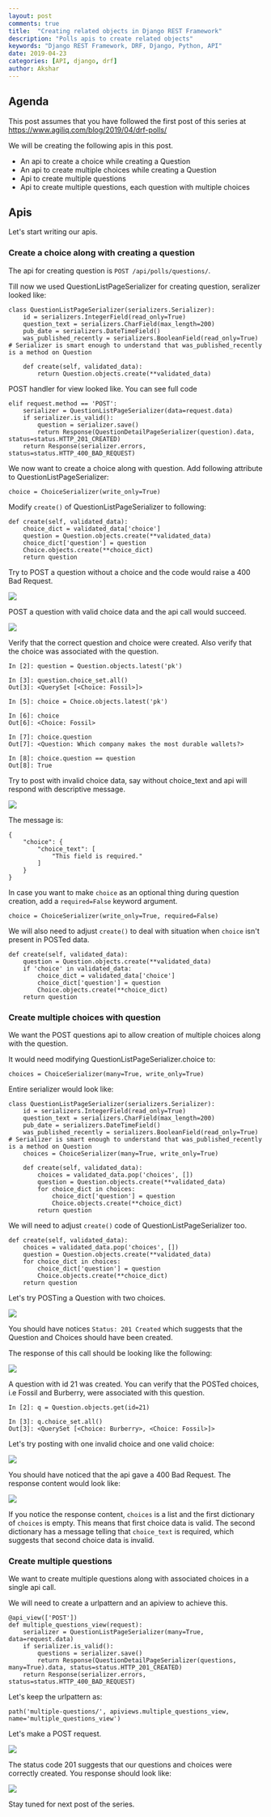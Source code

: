 ```yaml
---
layout: post
comments: true
title:  "Creating related objects in Django REST Framework"
description: "Polls apis to create related objects"
keywords: "Django REST Framework, DRF, Django, Python, API"
date: 2019-04-23
categories: [API, django, drf]
author: Akshar
---
```


## Agenda

This post assumes that you have followed the first post of this series at <a href="" target="_blank">https://www.agiliq.com/blog/2019/04/drf-polls/</a>

We will be creating the following apis in this post.

- An api to create a choice while creating a Question
- An api to create multiple choices while creating a Question
- Api to create multiple questions
- Api to create multiple questions, each question with multiple choices

## Apis

Let's start writing our apis.

### Create a choice along with creating a question

The api for creating question is `POST /api/polls/questions/`.

Till now we used QuestionListPageSerializer for creating question, seralizer looked like:

    class QuestionListPageSerializer(serializers.Serializer):
        id = serializers.IntegerField(read_only=True)
        question_text = serializers.CharField(max_length=200)
        pub_date = serializers.DateTimeField()
        was_published_recently = serializers.BooleanField(read_only=True) # Serializer is smart enough to understand that was_published_recently is a method on Question

        def create(self, validated_data):
            return Question.objects.create(**validated_data)

POST handler for view looked like. You can see full code <a href="here" target="_blank"></a>

    elif request.method == 'POST':
        serializer = QuestionListPageSerializer(data=request.data)
        if serializer.is_valid():
            question = serializer.save()
            return Response(QuestionDetailPageSerializer(question).data, status=status.HTTP_201_CREATED)
        return Response(serializer.errors, status=status.HTTP_400_BAD_REQUEST)

We now want to create a choice along with question. Add following attribute to QuestionListPageSerializer:

    choice = ChoiceSerializer(write_only=True)

Modify `create()` of QuestionListPageSerializer to following:

    def create(self, validated_data):
        choice_dict = validated_data['choice']
        question = Question.objects.create(**validated_data)
        choice_dict['question'] = question
        Choice.objects.create(**choice_dict)
        return question

Try to POST a question without a choice and the code would raise a 400 Bad Request.

![](/assets/images/drf/question-without-choice.png)

POST a question with valid choice data and the api call would succeed.

![](/assets/images/drf/question-with-choice.png)

Verify that the correct question and choice were created. Also verify that the choice was associated with the question.

    In [2]: question = Question.objects.latest('pk')

    In [3]: question.choice_set.all()
    Out[3]: <QuerySet [<Choice: Fossil>]>

    In [5]: choice = Choice.objects.latest('pk')

    In [6]: choice
    Out[6]: <Choice: Fossil>

    In [7]: choice.question
    Out[7]: <Question: Which company makes the most durable wallets?>

    In [8]: choice.question == question
    Out[8]: True

Try to post with invalid choice data, say without choice_text and api will respond with descriptive message.

![](/assets/images/drf/question-with-invalid-choice.png)

The message is:

    {
        "choice": {
            "choice_text": [
                "This field is required."
            ]
        }
    }

In case you want to make `choice` as an optional thing during question creation, add a `required=False` keyword argument.

    choice = ChoiceSerializer(write_only=True, required=False)

We will also need to adjust `create()` to deal with situation when `choice` isn't present in POSTed data.

    def create(self, validated_data):
        question = Question.objects.create(**validated_data)
        if 'choice' in validated_data:
            choice_dict = validated_data['choice']
            choice_dict['question'] = question
            Choice.objects.create(**choice_dict)
        return question

### Create multiple choices with question

We want the POST questions api to allow creation of multiple choices along with the question.

It would need modifying QuestionListPageSerializer.choice to:

    choices = ChoiceSerializer(many=True, write_only=True)

Entire serializer would look like:

    class QuestionListPageSerializer(serializers.Serializer):
        id = serializers.IntegerField(read_only=True)
        question_text = serializers.CharField(max_length=200)
        pub_date = serializers.DateTimeField()
        was_published_recently = serializers.BooleanField(read_only=True) # Serializer is smart enough to understand that was_published_recently is a method on Question
        choices = ChoiceSerializer(many=True, write_only=True)

        def create(self, validated_data):
            choices = validated_data.pop('choices', [])
            question = Question.objects.create(**validated_data)
            for choice_dict in choices:
                choice_dict['question'] = question
                Choice.objects.create(**choice_dict)
            return question

We will need to adjust `create()` code of QuestionListPageSerializer too.

    def create(self, validated_data):
        choices = validated_data.pop('choices', [])
        question = Question.objects.create(**validated_data)
        for choice_dict in choices:
            choice_dict['question'] = question
            Choice.objects.create(**choice_dict)
        return question

Let's try POSTing a Question with two choices.

![](/assets/images/drf/question-post-with-two-choices.png)

You should have notices `Status: 201 Created` which suggests that the Question and Choices should have been created.

The response of this call should be looking like the following:

![](/assets/images/drf/question-post-with-two-choices-response.png)

A question with id 21 was created. You can verify that the POSTed choices, i.e Fossil and Burberry, were associated with this question.

    In [2]: q = Question.objects.get(id=21)

    In [3]: q.choice_set.all()
    Out[3]: <QuerySet [<Choice: Burberry>, <Choice: Fossil>]>

Let's try posting with one invalid choice and one valid choice:

![](/assets/images/drf/question-post-with-invalid-choice.png)

You should have noticed that the api gave a 400 Bad Request. The response content would look like:

![](/assets/images/drf/question-post-with-invalid-choice-response.png)

If you notice the response content, `choices` is a list and the first dictionary of `choices` is empty. This means that first choice data is valid. The second dictionary has a message telling that `choice_text` is required, which suggests that second choice data is invalid.

### Create multiple questions

We want to create multiple questions along with associated choices in a single api call.

We will need to create a urlpattern and an apiview to achieve this.

    @api_view(['POST'])
    def multiple_questions_view(request):
        serializer = QuestionListPageSerializer(many=True, data=request.data)
        if serializer.is_valid():
            questions = serializer.save()
            return Response(QuestionDetailPageSerializer(questions, many=True).data, status=status.HTTP_201_CREATED)
        return Response(serializer.errors, status=status.HTTP_400_BAD_REQUEST)

Let's keep the urlpattern as:

    path('multiple-questions/', apiviews.multiple_questions_view, name='multiple_questions_view')

Let's make a POST request.

![](/assets/images/drf/questions-multiple.png)

The status code 201 suggests that our questions and choices were correctly created. You response should look like:

![](/assets/images/drf/questions-multiple-response.png)

Stay tuned for next post of the series.
